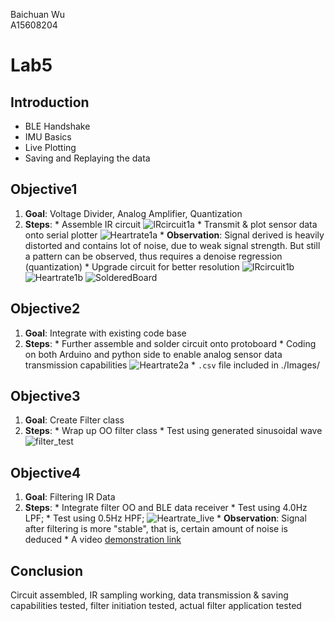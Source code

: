 Baichuan Wu </br>
A15608204 </br>

# Lab5

## Introduction
  * BLE Handshake
  * IMU Basics
  * Live Plotting
  * Saving and Replaying the data

## Objective1
  1. **Goal**: Voltage Divider, Analog Amplifier, Quantization
  2. **Steps**:
    * Assemble IR circuit
    ![IRcircuit1a](Images/IRcircuit1a.png)
    * Transmit & plot sensor data onto serial plotter
    ![Heartrate1a](Images/Heartrate1a.png)
    * **Observation**:
    Signal derived is heavily distorted and contains lot of noise, due to weak signal strength. But still a pattern can be observed, thus requires a denoise regression (quantization)
    * Upgrade circuit for better resolution
    ![IRcircuit1b](Images/IRcircuit1b.png)
    ![Heartrate1b](Images/Heartrate1b.png)
    ![SolderedBoard](Images/SolderedBoard.png)

## Objective2
  1. **Goal**: Integrate with existing code base
  2. **Steps**:
    * Further assemble and solder circuit onto protoboard
    * Coding on both Arduino and python side to enable analog sensor data transmission capabilities
    ![Heartrate2a](Images/Heartrate2a.png)
    * `.csv` file included in ./Images/

## Objective3
  1. **Goal**: Create Filter class
  2. **Steps**:
    * Wrap up OO filter class
    * Test using generated sinusoidal wave
    ![filter_test](Images/filter_test.png)

## Objective4
  1. **Goal**: Filtering IR Data
  2. **Steps**:
    * Integrate filter OO and BLE data receiver
    * Test using 4.0Hz LPF;
    * Test using 0.5Hz HPF;
    ![Heartrate_live](Images/Heartrate_live.png)
    * **Observation**:
    Signal after filtering is more "stable", that is, certain amount of noise is deduced
    * A video [demonstration link](https://drive.google.com/open?id=1IWU02d92BhD-B2wxqqFUxoPO08Ns6XtO)

## Conclusion
Circuit assembled, IR sampling working, data transmission & saving capabilities tested, filter initiation tested, actual filter application tested
